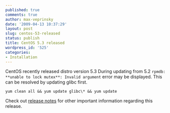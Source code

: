 ```yaml
---
published: true
comments: true
author: max-veprinsky
date: '2009-04-13 10:37:29'
layout: post
slug: centos-53-released
status: publish
title: CentOS 5.3 released
wordpress_id: '525'
categories:
- Installation
---
```


CentOS recently released distro version 5.3 During updating from 5.2 `rpmdb: **unable to lock mutex**: Invalid argument` error may be displayed. This can be resolved by updating glibc first.
```
yum clean all && yum update glibc\* && yum update
```

Check out [release notes](http://wiki.centos.org/Manuals/ReleaseNotes/CentOS5.3) for other important information regarding this release.
